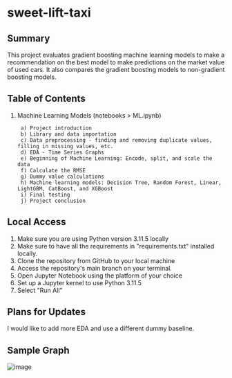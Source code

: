 # sweet-lift-taxi

<h2>Summary</h2>

This project evaluates gradient boosting machine learning models to make a recommendation on the best model to make predictions on the market value of used cars. It also compares the gradient boosting models to non-gradient boosting models.

<h2>Table of Contents</h2>

1. Machine Learning Models (notebooks > ML.ipynb)
      
        a) Project introduction
        b) Library and data importation
        c) Data preprocessing - finding and removing duplicate values, filling in missing values, etc.
        d) EDA - Time Series Graphs
        e) Beginning of Machine Learning: Encode, split, and scale the data
        f) Calculate the RMSE
        g) Dummy value calculations
        h) Machine learning models: Decision Tree, Random Forest, Linear, LightGBM, CatBoost, and XGBoost
        i) Final testing
        j) Project conclusion


<h2>Local Access</h2>

1. Make sure you are using Python version 3.11.5 locally
2. Make sure to have all the requirements in "requirements.txt" installed locally. 
3. Clone the repository from GitHub to your local machine 
4. Access the repository's main branch on your terminal. 
5. Open Jupyter Notebook using the platform of your choice
6. Set up a Jupyter kernel to use Python 3.11.5
7. Select "Run All"

<h2>Plans for Updates</h2>

I would like to add more EDA and use a different dummy baseline.

<h2>Sample Graph</h2>

![image](https://github.com/LDeYoung17/sweet-lift-taxi/assets/70500225/5d2ccf26-b135-4008-9c83-fc23ef34a2ad)
